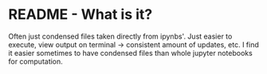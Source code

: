 # README - What is it?
Often just condensed files taken directly from ipynbs'. Just easier to execute, view output on terminal -> consistent amount of updates, etc. I find it easier sometimes to have condensed files than whole jupyter notebooks for computation.
